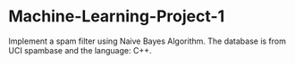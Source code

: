 Machine-Learning-Project-1
==========================

Implement a spam filter using Naive Bayes Algorithm. The database is from UCI spambase and the language: C++.
